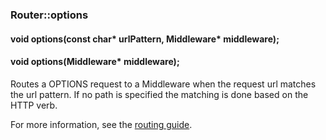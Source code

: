 <h3 id='router-options'>Router::options</h3>
<h4 class='variant'>void options(const char* urlPattern, Middleware* middleware);</h4>
<h4 class='variant'>void options(Middleware* middleware);</h4>

Routes a OPTIONS request to a Middleware when the request url matches the url pattern. If no path is specified the matching is done based on the HTTP verb.

For more information, see the [routing guide](/guide/routing.html).
